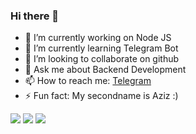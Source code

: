 ### Hi there 👋

- 🔭 I’m currently working on Node JS
- 🌱 I’m currently learning Telegram Bot
- 👯 I’m looking to collaborate on github
- 💬 Ask me about Backend Development
- 📫 How to reach me: [Telegram](https://t.me/azikreed)
- ⚡ Fun fact: My secondname is Aziz :)

<img src="https://github-readme-stats.vercel.app/api?username=azikreed&&show_icons=true&title_color=ffffff&icon_color=bb2acf&text_color=daf7dc&bg_color=151515">
<img src="https://github-readme-stats.vercel.app/api/top-langs/?username=azikreed&&show_icons=true&title_color=ffffff&icon_color=bb2acf&text_color=daf7dc&bg_color=151515">
<img src="https://activity-graph.herokuapp.com/graph?username=azikreed&&show_icons=true&title_color=ffffff&icon_color=bb2acf&text_color=daf7dc&bg_color=151515">
